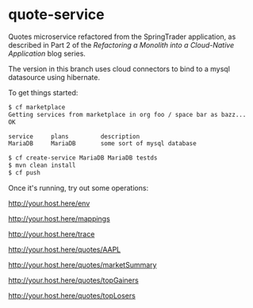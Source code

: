 # quote-service
Quotes microservice refactored from the SpringTrader application, as described in Part 2 of the *Refactoring a Monolith into a Cloud-Native Application* blog series.

The version in this branch uses cloud connectors to bind to a mysql datasource using hibernate.

To get things started:

```bash
$ cf marketplace
Getting services from marketplace in org foo / space bar as bazz...
OK

service     plans         description   
MariaDB     MariaDB       some sort of mysql database   

$ cf create-service MariaDB MariaDB testds
$ mvn clean install
$ cf push
```

Once it's running, try out some operations:

<http://your.host.here/env>

<http://your.host.here/mappings>

<http://your.host.here/trace>

<http://your.host.here/quotes/AAPL>

<http://your.host.here/quotes/marketSummary>

<http://your.host.here/quotes/topGainers>

<http://your.host.here/quotes/topLosers>

